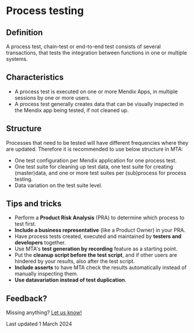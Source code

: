 # Process testing

## Definition

A process test, chain-test or end-to-end test consists of several transactions, that tests the integration between functions in one or multiple systems.

## Characteristics

- A process test is executed on one or more Mendix Apps, in multiple sessions by one or more users.
- A process test generally creates data that can be visually inspected in the Mendix app being tested, if not cleaned up.

## Structure

Processes that need to be tested will have different frequencies where they are updated. Therefore it is recommended to use below structure in MTA:

- One test configuration per Mendix application for one process test.
- One test suite for cleaning up test data, one test suite for creating (master)data, and one or more test suites per (sub)process for process testing.
- Data variation on the test suite level.

## Tips and tricks

- Perform a **Product Risk Analysis** (PRA) to determine which process to test first. 
- **Include a business representative** (like a Product Owner) in your PRA.
- Have process tests created, executed and maintained by **testers and developers** together.
- Use MTA's **test generation by recording** feature as a starting point.
- Put the **cleanup script before the test script**, and if other users are hindered by your results, also after the test script.
- **Include asserts** to have MTA check the results automatically instead of manually inspecting them. 
- **Use datavariation instead of test duplication**.

## Feedback?
Missing anything? [Let us know!](mailto:support@menditect.com)

Last updated 1 March 2024